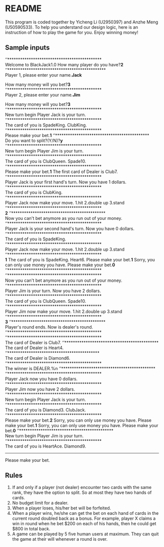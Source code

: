# README


This program is coded together by Yicheng Li (U2950397) and Anzhe Meng (U50590533). 
To help you understand our design logic, here is an instruction of how to play the game for you.
Enjoy winning money!

## Sample inputs
‘’********************************************  
Welcome to BlackJack1.0
How many player do you have?**2**
‘’**********************************************  
Player 1, please enter your name.**Jack**

 How many money will you bet?**3**
‘’********************************************         
Player 2, please enter your name.**Jim**

 How many money will you bet?**3**
‘’********************************************      
New turn begin
Player Jack is your turn.
‘’********************************************         
The card of you is
SpadeKing.
ClubKing.
‘’********************************************        
Please make your bet.**1**
‘’********************************************        
Do you want to split?(Y/N)?**y**
‘’********************************************      
New turn begin
Player Jim is your turn.
‘’********************************************       
The card of you is
ClubQueen.
Spade10.
‘’********************************************         
Please make your bet.**1**
The first card of Dealer is Club7.
‘’********************************************          
Player Jack is your first hand's turn.
Now you have 1 dollars.
‘’********************************************         
The card of you is
ClubKing.
‘’********************************************      
Player Jack now make your move.
1.hit
2.double up
3.stand
‘’********************************************       
**2**
‘’********************************************       
Now you can't bet anymore as you run out of your money.
‘’********************************************       
Player Jack is your second hand's turn.
Now you have 0 dollars.
‘’********************************************      
The card of you is
SpadeKing.
‘’********************************************       
Player Jack now make your move.
1.hit
2.double up
3.stand
‘’********************************************      
**1**
The card of you is
SpadeKing.
Heart6.
Please make your bet.**1**
Sorry, you can only use money you have.
Please make your bet.**0**
‘’********************************************        
‘’********************************************        
Now you can't bet anymore as you run out of your money.
‘’********************************************       
Player Jim is your turn.
Now you have 2 dollars.
‘’********************************************       
The card of you is
ClubQueen.
Spade10.
‘’********************************************         
Player Jim now make your move.
1.hit
2.double up
3.stand
‘’********************************************         
**3**
‘’********************************************        
Player's round ends. Now is dealer's round.
‘’********************************************         
‘’********************************************       
The card of Dealer is Club7.
‘’********************************************     
The card of Dealer is Heart4.
‘’*******************************************       
The card of Dealer is Diamond6.
‘’********************************************       
The winner is DEALER.%n
‘’********************************************       
‘’********************************************       
Player Jack now you have 0 dollars.
‘’********************************************       
Player Jim now you have 2 dollars.
‘’********************************************       
New turn begin
Player Jack is your turn.
‘’********************************************       
The card of you is
Diamond3.
ClubJack.
‘’********************************************        
Please make your bet.**2**
Sorry, you can only use money you have.
Please make your bet.**1**
Sorry, you can only use money you have.
Please make your bet.**0**
‘’********************************************        
New turn begin
Player Jim is your turn.
‘’********************************************       
The card of you is
HeartAce.
Diamond9.
********************************************
Please make your bet.

## Rules
1. If and only if a player (not dealer) encounter two cards with the same rank, they have the option to split. So at most they have two hands of cards.
2. No budget limit for a dealer. 
3. When a player loses, his/her bet will be forfeited.
4. When a player wins, he/she can get the bet on each hand of cards in the current round doubled back as a bonus. For example, player X claims a win in round when he bet $200 on each of his hands, then he could get $800 in total back.
5. A game can be played by 5 five human users at maximum. They can quit the game at their will whenever a round is over.
<!--stackedit_data:
eyJoaXN0b3J5IjpbLTQxOTI1ODg5NywtMTg2NTIyMzQ2N119
-->